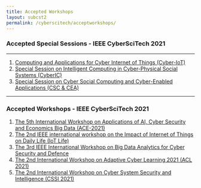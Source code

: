 ```yaml
---
title: Accepted Workshops 
layout: subcst2
permalink: /cyberscitech/acceptworkshops/
---
```

<h3>Accepted Special Sessions - IEEE CyberSciTech 2021</h3>

<hr/>

<ol><li><a href="/2021/assets/files/2021IEEE CyberScience_Cyber-IoT_Workshop.docx" target=_new>Computing and Applications for Cyber Internet of Things (Cyber-IoT)</a>
 </li>
<li><a href="/2021/assets/files/CyberIC_2021_CFP.docx" target=_new> Special Session on Intelligent Computing in Cyber-Physical Social Systems (CyberIC) </a>
</li>
 <li><a href="/2021/assets/files/CSCCEA_2021_word.docx" target=_new> Special Session on Cyber Social Computing and Cyber-Enabled Applications (CSC & CEA)</a>
</li>
</ol>
 <hr/>
<h3>Accepted Workshops - IEEE CyberSciTech 2021</h3>
<ol> 
 <li><a href="/2021/assets/files/ACE2021_CFPpost_workshop.pdf" target=_new>The 5th International Workshop on
Applications of AI, Cyber Security and Economics Big Data (ACE-2021)</a>
 </li>
 <li><a href="/2021/assets/files/CFP_IoT Life2021.pdf" target=_new>The
2nd IEEE international workshop on the Impact of Internet of Things on Daily Life  (IoT Life)</a>
 </li>

 <li><a href="/2021/assets/files/BigCyberSecurity2021-CFPV2.pdf" target=_new>
The 3rd IEEE International Workshop on Big Data Analytics for Cyber Security and Defence</a>
 </li>
<li><a href="/2021/assets/files/CFP of ACL2021.docx" target=_new>The 2nd International Workshop on Adaptive Cyber Learning 2021 (ACL 2021) </a></li>
<li><a href="/2021/assets/files/CSSI 2021CFPv4.pdf" target=_new>The 2nd International Workshop on Cyber
System Security and Intelligence (CSSI 2021)</a></li>
</ol>
<br/>
